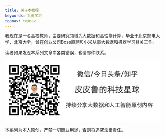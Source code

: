 ```yaml
---
title: 关于本教程
keywords: 机器学习
topnav: topnav
---
```


我现在是一名高校教师，主要研究领域为大数据和高性能计算，毕业于北京邮电大学、北京大学，曾在创业公司Boss直聘和小米从事大数据和机器学习相关工作。

读者如果发现本系列文章中各类错误，也请邮件联系。

![签名](/assets/img/签名.png)

本系列为本人原创，严禁一切商业用途，否则将追究法律责任。